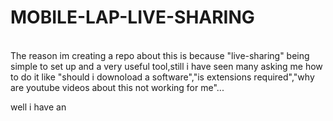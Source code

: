 # MOBILE-LAP-LIVE-SHARING
<br>
The reason im creating a repo about this is because "live-sharing" being simple to set up and a very useful tool,still i have seen many asking me how to do it like "should i downoload a software","is extensions required","why are youtube videos about this not working for me"...

well i have an
